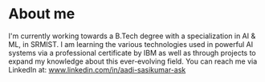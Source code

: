 # About me

I'm currently working towards a B.Tech degree with a specialization in AI & ML, in SRMIST.
I am learning the various technologies used in powerful AI systems via a professional certificate by IBM as well as through projects to expand my knowledge about this ever-evolving field.
You can reach me via LinkedIn at: www.linkedin.com/in/aadi-sasikumar-ask


